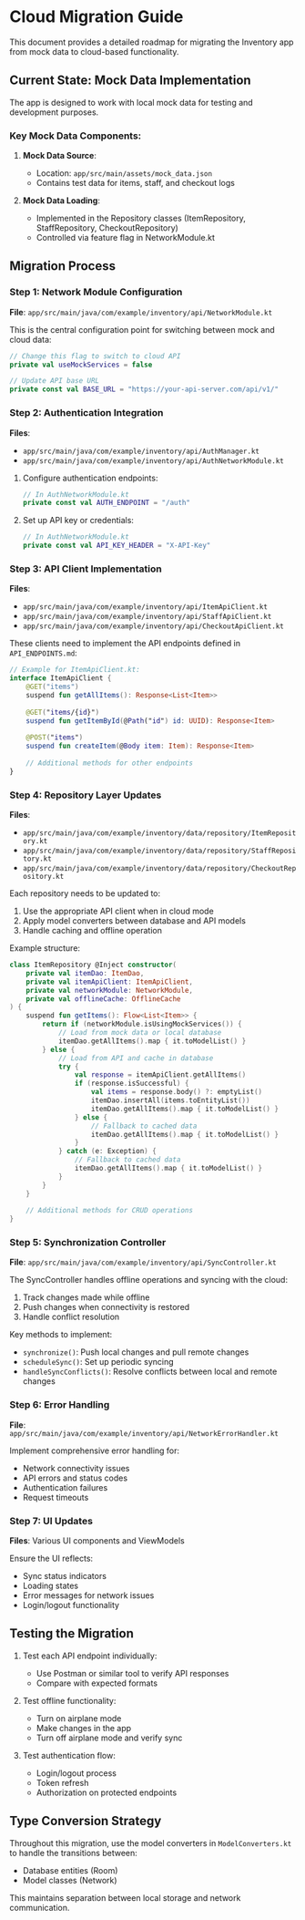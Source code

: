 # Cloud Migration Guide

This document provides a detailed roadmap for migrating the Inventory app from mock data to cloud-based functionality.

## Current State: Mock Data Implementation

The app is designed to work with local mock data for testing and development purposes. 

### Key Mock Data Components:

1. **Mock Data Source**: 
   - Location: `app/src/main/assets/mock_data.json`
   - Contains test data for items, staff, and checkout logs

2. **Mock Data Loading**:
   - Implemented in the Repository classes (ItemRepository, StaffRepository, CheckoutRepository)
   - Controlled via feature flag in NetworkModule.kt

## Migration Process

### Step 1: Network Module Configuration

**File**: `app/src/main/java/com/example/inventory/api/NetworkModule.kt`

This is the central configuration point for switching between mock and cloud data:

```kotlin
// Change this flag to switch to cloud API
private val useMockServices = false 

// Update API base URL
private const val BASE_URL = "https://your-api-server.com/api/v1/"
```

### Step 2: Authentication Integration

**Files**:
- `app/src/main/java/com/example/inventory/api/AuthManager.kt`
- `app/src/main/java/com/example/inventory/api/AuthNetworkModule.kt`

1. Configure authentication endpoints:
   ```kotlin
   // In AuthNetworkModule.kt
   private const val AUTH_ENDPOINT = "/auth"
   ```

2. Set up API key or credentials:
   ```kotlin
   // In AuthNetworkModule.kt
   private const val API_KEY_HEADER = "X-API-Key"
   ```

### Step 3: API Client Implementation

**Files**:
- `app/src/main/java/com/example/inventory/api/ItemApiClient.kt`
- `app/src/main/java/com/example/inventory/api/StaffApiClient.kt` 
- `app/src/main/java/com/example/inventory/api/CheckoutApiClient.kt`

These clients need to implement the API endpoints defined in `API_ENDPOINTS.md`:

```kotlin
// Example for ItemApiClient.kt:
interface ItemApiClient {
    @GET("items")
    suspend fun getAllItems(): Response<List<Item>>
    
    @GET("items/{id}")
    suspend fun getItemById(@Path("id") id: UUID): Response<Item>
    
    @POST("items")
    suspend fun createItem(@Body item: Item): Response<Item>
    
    // Additional methods for other endpoints
}
```

### Step 4: Repository Layer Updates

**Files**:
- `app/src/main/java/com/example/inventory/data/repository/ItemRepository.kt`
- `app/src/main/java/com/example/inventory/data/repository/StaffRepository.kt`
- `app/src/main/java/com/example/inventory/data/repository/CheckoutRepository.kt`

Each repository needs to be updated to:
1. Use the appropriate API client when in cloud mode
2. Apply model converters between database and API models
3. Handle caching and offline operation

Example structure:
```kotlin
class ItemRepository @Inject constructor(
    private val itemDao: ItemDao,
    private val itemApiClient: ItemApiClient,
    private val networkModule: NetworkModule,
    private val offlineCache: OfflineCache
) {
    suspend fun getItems(): Flow<List<Item>> {
        return if (networkModule.isUsingMockServices()) {
            // Load from mock data or local database
            itemDao.getAllItems().map { it.toModelList() }
        } else {
            // Load from API and cache in database
            try {
                val response = itemApiClient.getAllItems()
                if (response.isSuccessful) {
                    val items = response.body() ?: emptyList()
                    itemDao.insertAll(items.toEntityList())
                    itemDao.getAllItems().map { it.toModelList() }
                } else {
                    // Fallback to cached data
                    itemDao.getAllItems().map { it.toModelList() }
                }
            } catch (e: Exception) {
                // Fallback to cached data
                itemDao.getAllItems().map { it.toModelList() }
            }
        }
    }
    
    // Additional methods for CRUD operations
}
```

### Step 5: Synchronization Controller

**File**: `app/src/main/java/com/example/inventory/api/SyncController.kt`

The SyncController handles offline operations and syncing with the cloud:

1. Track changes made while offline
2. Push changes when connectivity is restored
3. Handle conflict resolution

Key methods to implement:
- `synchronize()`: Push local changes and pull remote changes
- `scheduleSync()`: Set up periodic syncing
- `handleSyncConflicts()`: Resolve conflicts between local and remote changes

### Step 6: Error Handling

**File**: `app/src/main/java/com/example/inventory/api/NetworkErrorHandler.kt`

Implement comprehensive error handling for:
- Network connectivity issues
- API errors and status codes
- Authentication failures
- Request timeouts

### Step 7: UI Updates

**Files**: Various UI components and ViewModels

Ensure the UI reflects:
- Sync status indicators
- Loading states
- Error messages for network issues
- Login/logout functionality

## Testing the Migration

1. Test each API endpoint individually:
   - Use Postman or similar tool to verify API responses
   - Compare with expected formats

2. Test offline functionality:
   - Turn on airplane mode
   - Make changes in the app
   - Turn off airplane mode and verify sync

3. Test authentication flow:
   - Login/logout process
   - Token refresh
   - Authorization on protected endpoints

## Type Conversion Strategy

Throughout this migration, use the model converters in `ModelConverters.kt` to handle the transitions between:
- Database entities (Room) 
- Model classes (Network)

This maintains separation between local storage and network communication. 